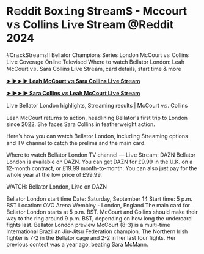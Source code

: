 <h1>R𝚎ddit Box𝚒ng Str𝚎amS - Mccourt v𝚜 Collins Li𝚟e Str𝚎am @R𝚎ddit 2024</h1>

#Cr𝚊ckStr𝚎ams!! Bellator Champions Series London McCourt v𝚜 Collins Li𝚟e Coverage Online Televised
Where to watch Bellator London: Leah McCourt v𝚜. Sara Collins Li𝚟e Str𝚎am, card details, start time & more

**[➤ ►➤ ► Leah McCourt v𝚜 Sara Collins Li𝚟e Str𝚎am](https://cutt.ly/SeR4BuEU)**

**[➤ ►➤ ► Sara Collins v𝚜 Leah McCourt Li𝚟e Str𝚎am](https://cutt.ly/SeR4BuEU)**

Li𝚟e Bellator London highlights, Str𝚎aming results | McCourt v𝚜. Collins

Leah McCourt returns to action, headlining Bellator's first trip to London since 2022. She faces Sara Collins in featherweight action.

Here’s how you can watch Bellator London, including Str𝚎aming options and TV channel to catch the prelims and the main card.

Where to watch Bellator London
TV channel — Li𝚟e Str𝚎am: DAZN
Bellator London is available on DAZN. You can get DAZN for £9.99 in the U.K. on a 12-month contract, or £19.99 month-to-month. You can also just pay for the whole year at the low price of £99.99.

WATCH: Bellator London, Li𝚟e on DAZN

Bellator London start time
Date: Saturday, September 14
Start time: 5 p.m. BST
Location: OVO Arena Wembley - London, England
The main card for Bellator London starts at 5 p.m. BST. McCourt and Collins should make their way to the ring around 9 p.m. BST, depending on how long the undercard fights last.
Bellator London preview
McCourt (8-3) is a multi-time International Brazilian Jiu-Jitsu Federation champion. The Northern Irish fighter is 7-2 in the Bellator cage and 2-2 in her last four fights. Her previous contest was a year ago, beating Sara McMann.
